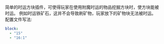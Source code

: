 简单的时运方块插件，可使得玩家在使用附魔时运的物品挖掘方块时，使方块能被时运。
例如时运铁矿石，这并不会导致刷矿物，玩家放下的矿物块无法被时运。
配置文件写法:
```yaml
block:
  - "15"
  - "16:1"
```
